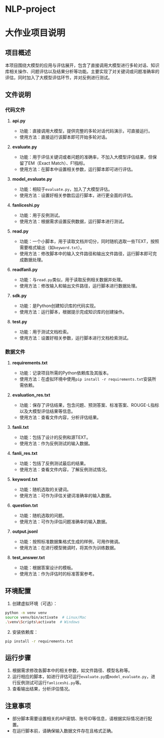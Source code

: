 # NLP-project
# 大作业项目说明

## 项目概述
本项目围绕大模型的应用与评估展开，包含了直接调用大模型进行多轮对话、知识库相关操作、问题评估以及结果分析等功能。主要实现了对关键词或问题准确率的评估，同时加入了大模型评估环节，并对反例进行测试。

## 文件说明

### 代码文件
1. **api.py**
    - 功能：直接调用大模型，提供完整的多轮对话代码演示，可直接运行。
    - 使用方法：直接运行该脚本即可开始多轮对话。

2. **evaluate.py**
    - 功能：用于评估关键词或者问题的准确率，不加入大模型评估结果，但保留了EM（Exact Match）、F1指标。
    - 使用方法：在脚本中设置相关参数，运行脚本即可进行评估。

3. **model_evaluate.py**
    - 功能：相较于`evaluate.py`，加入了大模型评估。
    - 使用方法：设置好相关参数后运行脚本，进行更全面的评估。

4. **fanliceshi.py**
    - 功能：用于反例测试。
    - 使用方法：根据需求设置反例数据，运行脚本进行测试。

5. **read.py**
    - 功能：一个小脚本，用于读取文档并切分，同时随机选取一些TEXT，按照需要格式输出（如`keyword.txt`）。
    - 使用方法：修改脚本中的输入文件路径和输出文件路径，运行脚本即可完成数据处理。

6. **readfanli.py**
    - 功能：与`read.py`类似，用于读取反例相关数据并处理。
    - 使用方法：修改输入和输出文件路径，运行脚本进行数据处理。

7. **sdk.py**
    - 功能：是Python创建知识库的代码实现。
    - 使用方法：运行脚本，根据提示完成知识库的创建操作。

8. **test.py**
    - 功能：用于测试文档检索。
    - 使用方法：设置好相关参数，运行脚本进行文档检索测试。

### 数据文件
1. **requirements.txt**
    - 功能：记录项目所需的Python依赖库及其版本。
    - 使用方法：在虚拟环境中使用`pip install -r requirements.txt`安装所需依赖。

2. **evaluation_res.txt**
    - 功能：保存了评估结果，包含问题、预测答案、标准答案、ROUGE-L指标以及大模型评估结果等信息。
    - 使用方法：查看文件内容，分析评估结果。

3. **fanli.txt**
    - 功能：包括了设计的反例和源TEXT。
    - 使用方法：作为反例测试的输入数据。

4. **fanli_res.txt**
    - 功能：包括了反例测试最后的结果。
    - 使用方法：查看文件内容，了解反例测试情况。

5. **keyword.txt**
    - 功能：随机选取的关键词。
    - 使用方法：可作为评估关键词准确率的输入数据。

6. **question.txt**
    - 功能：随机选取的问题。
    - 使用方法：可作为评估问题准确率的输入数据。

7. **output.jsonl**
    - 功能：按照标准数据集格式生成的样例，可用作微调。
    - 使用方法：在进行模型微调时，将其作为训练数据。

8. **test_answer.txt**
    - 功能：根据答案设计的模板。
    - 使用方法：作为评估时的标准答案参考。


## 环境配置
1. 创建虚拟环境（可选）：
```bash
python -m venv venv
source venv/bin/activate  # Linux/Mac
.\venv\Scripts\activate  # Windows
```

2. 安装依赖库：
```bash
pip install -r requirements.txt
```

## 运行步骤
1. 根据需求修改各脚本中的相关参数，如文件路径、模型名称等。
2. 运行相应的脚本，如进行评估可运行`evaluate.py`或`model_evaluate.py`，进行反例测试可运行`fanliceshi.py`等。
3. 查看输出结果，分析评估情况。

## 注意事项
- 部分脚本需要设置相关的API密钥、账号ID等信息，请根据实际情况进行配置。
- 在运行脚本前，请确保输入数据文件存在且格式正确。
